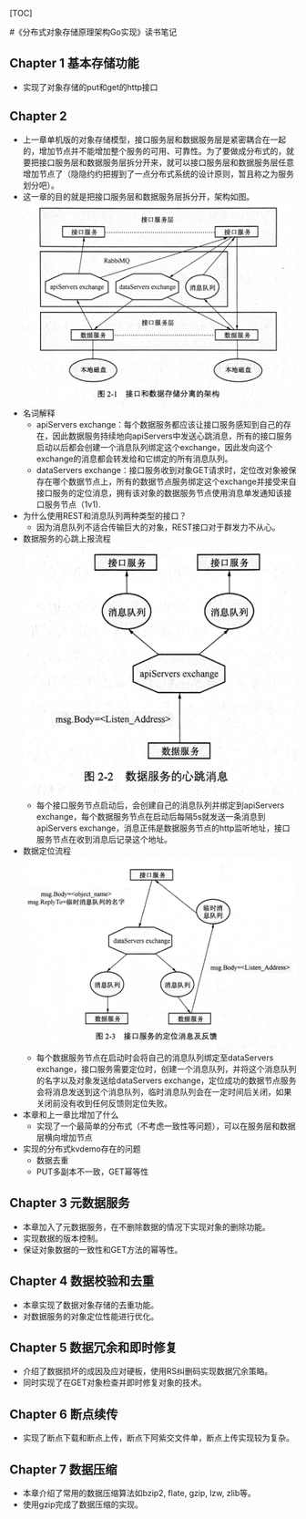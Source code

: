 [TOC]

#《分布式对象存储原理架构Go实现》读书笔记

## Chapter 1 基本存储功能
+ 实现了对象存储的put和get的http接口

## Chapter 2
+ 上一章单机版的对象存储模型，接口服务层和数据服务层是紧密耦合在一起的，增加节点并不能增加整个服务的可用、可靠性。为了要做成分布式的，就要把接口服务层和数据服务层拆分开来，就可以接口服务层和数据服务层任意增加节点了（隐隐约约把握到了一点分布式系统的设计原则，暂且称之为服务划分吧）。
+ 这一章的目的就是把接口服务层和数据服务层拆分开，架构如图。
![avatar](picture/Architecture.png)
+ 名词解释
    + apiServers exchange：每个数据服务都应该让接口服务感知到自己的存在，因此数据服务持续地向apiServers中发送心跳消息，所有的接口服务启动以后都会创建一个消息队列绑定这个exchange，因此发向这个exchange的消息都会转发给和它绑定的所有消息队列。
    + dataServers exchange：接口服务收到对象GET请求时，定位改对象被保存在哪个数据节点上，所有的数据节点服务绑定这个exchange并接受来自接口服务的定位消息，拥有该对象的数据服务节点使用消息单发通知该接口服务节点（1v1).
+ 为什么使用REST和消息队列两种类型的接口？
    + 因为消息队列不适合传输巨大的对象，REST接口对于群发力不从心。
+ 数据服务的心跳上报流程
![avatar](picture/HeartBeat.png)
    + 每个接口服务节点启动后，会创建自己的消息队列并绑定到apiServers exchange，每个数据服务节点在启动后每隔5s就发送一条消息到apiServers exchange，消息正伟是数据服务节点的http监听地址，接口服务节点在收到消息后记录这个地址。
+ 数据定位流程
![avatar](picture/MessageLocate.png)
    + 每个数据服务节点在启动时会将自己的消息队列绑定至dataServers exchange，接口服务需要定位时，创建一个消息队列，并将这个消息队列的名字以及对象发送给dataServers exchange，定位成功的数据节点服务会将消息发送到这个消息队列，临时消息队列会在一定时间后关闭，如果关闭前没有收到任何反馈则定位失败。
+ 本章和上一章比增加了什么
    + 实现了一个最简单的分布式（不考虑一致性等问题），可以在服务层和数据层横向增加节点
+ 实现的分布式kvdemo存在的问题
    + 数据去重
    + PUT多副本不一致，GET幂等性
    
## Chapter 3 元数据服务
+ 本章加入了元数据服务，在不删除数据的情况下实现对象的删除功能。
+ 实现数据的版本控制。
+ 保证对象数据的一致性和GET方法的幂等性。

## Chapter 4 数据校验和去重
+ 本章实现了数据对象存储的去重功能。
+ 对数据服务的对象定位性能进行优化。

## Chapter 5 数据冗余和即时修复
+ 介绍了数据损坏的成因及应对硬板，使用RS纠删码实现数据冗余策略。
+ 同时实现了在GET对象检查并即时修复对象的技术。

## Chapter 6 断点续传
+ 实现了断点下载和断点上传，断点下阿紫交文件单，断点上传实现较为复杂。

## Chapter 7 数据压缩
+ 本章介绍了常用的数据压缩算法如bzip2, flate, gzip, lzw, zlib等。
+ 使用gzip完成了数据压缩的实现。

